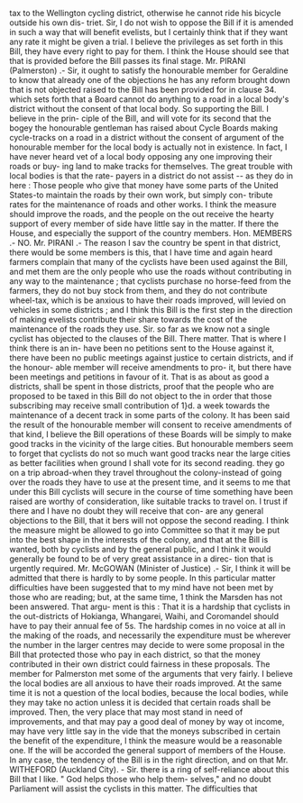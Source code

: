 tax to the Wellington cycling district, otherwise he cannot ride his bicycle outside his own dis- triet. Sir, I do not wish to oppose the Bill if it is amended in such a way that will benefit evelists, but I certainly think that if they want any rate it might be given a trial. I believe the privileges as set forth in this Bill, they have every right to pay for them. I think the House should see that that is provided before the Bill passes its final stage. Mr. PIRANI (Palmerston) .- Sir, it ought to satisfy the honourable member for Geraldine to know that already one of the objections he has any reform brought down that is not objected raised to the Bill has been provided for in clause 34. which sets forth that a Board cannot do anything to a road in a local body's district without the consent of that local body. So supporting the Bill. I believe in the prin- ciple of the Bill, and will vote for its second that the bogey the honourable gentleman has raised about Cycle Boards making cycle-tracks on a road in a district without the consent of argument of the honourable member for the local body is actually not in existence. In fact, I have never heard vet of a local body opposing any one improving their roads or buy- ing land to make tracks for themselves. The great trouble with local bodies is that the rate- payers in a district do not assist -- as they do in here : Those people who give that money have some parts of the United States-to maintain the roads by their own work, but simply con- tribute rates for the maintenance of roads and other works. I think the measure should improve the roads, and the people on the out receive the hearty support of every member of side have little say in the matter. If there the House, and especially the support of the country members. Hon. MEMBERS .- NO. Mr. PIRANI .- The reason I sav the country be spent in that district, there would be some members is this, that I have time and again heard farmers complain that many of the cyclists have been used against the Bill, and met them are the only people who use the roads without contributing in any way to the maintenance ; that cyclists purchase no horse-feed from the farmers, they do not buy stock from them, and they do not contribute wheel-tax, which is be anxious to have their roads improved, will levied on vehicles in some districts ; and I think this Bill is the first step in the direction of making evelists contribute their share towards the cost of the maintenance of the roads they use. Sir. so far as we know not a single cyclist has objected to the clauses of the Bill. There matter. That is where I think there is an in- have been no petitions sent to the House against it, there have been no public meetings against justice to certain districts, and if the honour- able member will receive amendments to pro- it, but there have been meetings and petitions in favour of it. That is as about as good a districts, shall be spent in those districts, proof that the people who are proposed to be taxed in this Bill do not object to the in order that those subscribing may receive small contribution of 1}d. a week towards the maintenance of a decent track in some parts of the colony. It has been said the result of the honourable member will consent to receive amendments of that kind, I believe the Bill operations of these Boards will be simply to make good tracks in the vicinity of the large cities. But honourable members seem to forget that cyclists do not so much want good tracks near the large cities as better facilities when ground I shall vote for its second reading. they go on a trip abroad-when they travel throughout the colony-instead of going over the roads they have to use at the present time, and it seems to me that under this Bill cyclists will secure in the course of time something have been raised are worthy of consideration, like suitable tracks to travel on. I trust if there and I have no doubt they will receive that con- are any general objections to the Bill, that it bers will not oppose the second reading. I think the measure might be allowed to go into Committee so that it may be put into the best shape in the interests of the colony, and that at the Bill is wanted, both by cyclists and by the general public, and I think it would generally be found to be of very great assistance in a direc- tion that is urgently required. Mr. McGOWAN (Minister of Justice) .- Sir, I think it will be admitted that there is hardly to by some people. In this particular matter difficulties have been suggested that to my mind have not been met by those who are reading; but, at the same time, 1 think the Marsden has not been answered. That argu- ment is this : That it is a hardship that cyclists in the out-districts of Hokianga, Whangarei, Waihi, and Coromandel should have to pay their annual fee of 5s. The hardship comes in no voice at all in the making of the roads, and necessarily the expenditure must be wherever the number in the larger centres may decide to were some proposal in the Bill that protected those who pay in each district, so that the money contributed in their own district could fairness in these proposals. The member for Palmerston met some of the arguments that very fairly. I believe the local bodies are all anxious to have their roads improved. At the same time it is not a question of the local bodies, because the local bodies, while they may take no action unless it is decided that certain roads shall be improved. Then, the very place that may most stand in need of improvements, and that may pay a good deal of money by way ot income, may have very little say in the vide that the moneys subscribed in certain the benefit of the expenditure, I think the measure would be a reasonable one. If the will be accorded the general support of members of the House. In any case, the tendency of the Bill is in the right direction, and on that Mr. WITHEFORD (Auckland City). - Sir. there is a ring of self-reliance about this Bill that I like. " God helps those who help them- selves," and no doubt Parliament will assist the cyclists in this matter. The difficulties that 